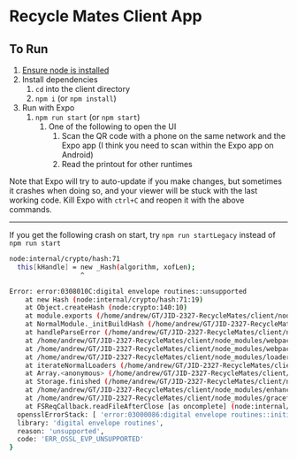 # Recycle Mates Client App

## To Run

1. [Ensure node is installed](../README.md##Runtime-Requirements)
2. Install dependencies
   1. `cd` into the client directory
   2. `npm i` (or `npm install`)
3. Run with Expo
   1. `npm run start` (or `npm start`)
      1. One of the following to open the UI
         1. Scan the QR code with a phone on the same network and the Expo app (I think you need to scan within the Expo app on Android)
         2. Read the printout for other runtimes

Note that Expo will try to auto-update if you make changes, but sometimes it crashes when doing so, and your viewer will be stuck with the last working code. Kill Expo with `ctrl+C` and reopen it with the above commands.

---

If you get the following crash on start, try `npm run startLegacy` instead of `npm run start`

```bash
node:internal/crypto/hash:71
  this[kHandle] = new _Hash(algorithm, xofLen);
                  ^

Error: error:0308010C:digital envelope routines::unsupported
    at new Hash (node:internal/crypto/hash:71:19)
    at Object.createHash (node:crypto:140:10)
    at module.exports (/home/andrew/GT/JID-2327-RecycleMates/client/node_modules/webpack/lib/util/createHash.js:135:53)
    at NormalModule._initBuildHash (/home/andrew/GT/JID-2327-RecycleMates/client/node_modules/webpack/lib/NormalModule.js:417:16)
    at handleParseError (/home/andrew/GT/JID-2327-RecycleMates/client/node_modules/webpack/lib/NormalModule.js:471:10)
    at /home/andrew/GT/JID-2327-RecycleMates/client/node_modules/webpack/lib/NormalModule.js:503:5
    at /home/andrew/GT/JID-2327-RecycleMates/client/node_modules/webpack/lib/NormalModule.js:358:12
    at /home/andrew/GT/JID-2327-RecycleMates/client/node_modules/loader-runner/lib/LoaderRunner.js:373:3
    at iterateNormalLoaders (/home/andrew/GT/JID-2327-RecycleMates/client/node_modules/loader-runner/lib/LoaderRunner.js:214:10)
    at Array.<anonymous> (/home/andrew/GT/JID-2327-RecycleMates/client/node_modules/loader-runner/lib/LoaderRunner.js:205:4)
    at Storage.finished (/home/andrew/GT/JID-2327-RecycleMates/client/node_modules/enhanced-resolve/lib/CachedInputFileSystem.js:55:16)
    at /home/andrew/GT/JID-2327-RecycleMates/client/node_modules/enhanced-resolve/lib/CachedInputFileSystem.js:91:9
    at /home/andrew/GT/JID-2327-RecycleMates/client/node_modules/graceful-fs/graceful-fs.js:123:16
    at FSReqCallback.readFileAfterClose [as oncomplete] (node:internal/fs/read_file_context:68:3) {
  opensslErrorStack: [ 'error:03000086:digital envelope routines::initialization error' ],
  library: 'digital envelope routines',
  reason: 'unsupported',
  code: 'ERR_OSSL_EVP_UNSUPPORTED'
}
```

